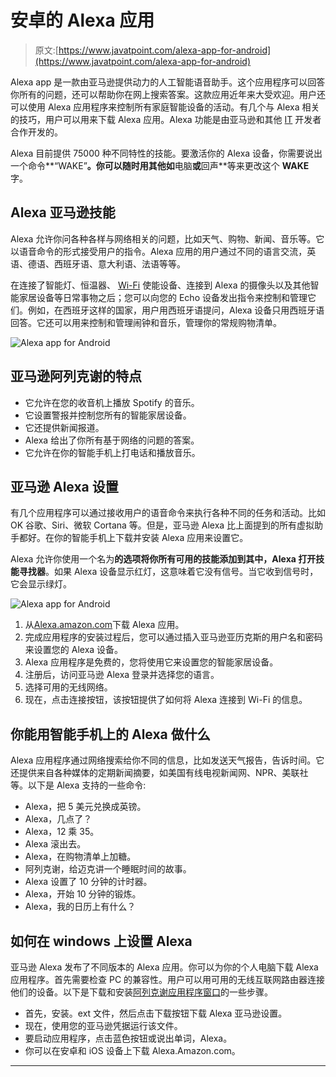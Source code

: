 # 安卓的 Alexa 应用

> 原文:[https://www.javatpoint.com/alexa-app-for-android](https://www.javatpoint.com/alexa-app-for-android)

Alexa app 是一款由亚马逊提供动力的人工智能语音助手。这个应用程序可以回答你所有的问题，还可以帮助你在网上搜索答案。这款应用近年来大受欢迎。用户还可以使用 Alexa 应用程序来控制所有家庭智能设备的活动。有几个与 Alexa 相关的技巧，用户可以用来下载 Alexa 应用。Alexa 功能是由亚马逊和其他 [IT](https://www.javatpoint.com/it-full-form) 开发者合作开发的。

Alexa 目前提供 75000 种不同特性的技能。要激活你的 Alexa 设备，你需要说出一个命令**“WAKE”**。你可以随时用其他如**电脑**或**回声**等来更改这个 **WAKE** 字。

## Alexa 亚马逊技能

Alexa 允许你问各种各样与网络相关的问题，比如天气、购物、新闻、音乐等。它以语音命令的形式接受用户的指令。Alexa 应用的用户通过不同的语言交流，英语、德语、西班牙语、意大利语、法语等等。

在连接了智能灯、恒温器、 [Wi-Fi](https://www.javatpoint.com/wifi-full-form) 使能设备、连接到 Alexa 的摄像头以及其他智能家居设备等日常事物之后；您可以向您的 Echo 设备发出指令来控制和管理它们。例如，在西班牙这样的国家，用户用西班牙语提问，Alexa 设备只用西班牙语回答。它还可以用来控制和管理闹钟和音乐，管理你的常规购物清单。

![Alexa app for Android](../Images/55bb3c6bd87e29ea3b0dbd434a471d90.png)

## 亚马逊阿列克谢的特点

*   它允许在您的收音机上播放 Spotify 的音乐。
*   它设置警报并控制您所有的智能家居设备。
*   它还提供新闻报道。
*   Alexa 给出了你所有基于网络的问题的答案。
*   它允许在你的智能手机上打电话和播放音乐。

## 亚马逊 Alexa 设置

有几个应用程序可以通过接收用户的语音命令来执行各种不同的任务和活动。比如 OK 谷歌、Siri、微软 Cortana 等。但是，亚马逊 Alexa 比上面提到的所有虚拟助手都好。在你的智能手机上下载并安装 Alexa 应用来设置它。

Alexa 允许你使用一个名为**的选项将你所有可用的技能添加到其中，Alexa 打开技能寻找器**。如果 Alexa 设备显示红灯，这意味着它没有信号。当它收到信号时，它会显示绿灯。

![Alexa app for Android](../Images/48b922b291721cf88f2a8c45c775b1a3.png)

1.  从[Alexa.amazon.com](https://www.downloadappsetup.com/)下载 Alexa 应用。
2.  完成应用程序的安装过程后，您可以通过插入亚马逊亚历克斯的用户名和密码来设置您的 Alexa 设备。
3.  Alexa 应用程序是免费的，您将使用它来设置您的智能家居设备。
4.  注册后，访问亚马逊 Alexa 登录并选择您的语言。
5.  选择可用的无线网络。
6.  现在，点击连接按钮，该按钮提供了如何将 Alexa 连接到 Wi-Fi 的信息。

## 你能用智能手机上的 Alexa 做什么

Alexa 应用程序通过网络搜索给你不同的信息，比如发送天气报告，告诉时间。它还提供来自各种媒体的定期新闻摘要，如美国有线电视新闻网、NPR、美联社等。以下是 Alexa 支持的一些命令:

*   Alexa，把 5 美元兑换成英镑。
*   Alexa，几点了？
*   Alexa，12 乘 35。
*   Alexa 滚出去。
*   Alexa，在购物清单上加糖。
*   阿列克谢，给迈克讲一个睡眠时间的故事。
*   Alexa 设置了 10 分钟的计时器。
*   Alexa，开始 10 分钟的锻炼。
*   Alexa，我的日历上有什么？

## 如何在 windows 上设置 Alexa

亚马逊 Alexa 发布了不同版本的 Alexa 应用。你可以为你的个人电脑下载 Alexa 应用程序。首先需要检查 PC 的兼容性。用户可以用可用的无线互联网路由器连接他们的设备。以下是下载和安装[阿列克谢应用程序窗口](https://www.downloadappsetup.com/)的一些步骤。

*   首先，安装。ext 文件，然后点击下载按钮下载 Alexa 亚马逊设置。
*   现在，使用您的亚马逊凭据运行该文件。
*   要启动应用程序，点击蓝色按钮或说出单词，Alexa。
*   你可以在安卓和 iOS 设备上下载 Alexa.Amazon.com。

* * *